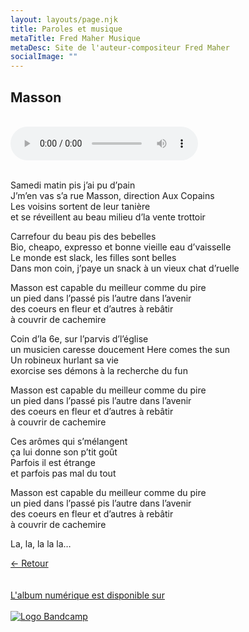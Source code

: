 ```yaml
---
layout: layouts/page.njk
title: Paroles et musique
metaTitle: Fred Maher Musique
metaDesc: Site de l'auteur-compositeur Fred Maher
socialImage: ""
---
```

<style>
*:focus {
    outline: none;
}
</style>

  ## Masson
 <br> 
<audio controls>
  <source src="https://fredmahermusique.com/mp3/masson.ogg" type="audio/ogg">
  <source src="https://fredmahermusique.com/mp3/masson.mp3" type="audio/mpeg">
Your browser does not support the audio element.
</audio>
<br>
<br>     


Samedi matin pis j’ai pu d’pain<br>
J’m’en vas s’a rue Masson, direction Aux Copains<br>
Les voisins sortent de leur tanière<br>
et se réveillent au beau milieu d’la vente trottoir

Carrefour du beau pis des bebelles<br>
Bio, cheapo, expresso et bonne vieille eau d’vaisselle<br>
Le monde est slack, les filles sont belles<br>
Dans mon coin, j’paye un snack à un vieux chat d’ruelle

Masson est capable du meilleur comme du pire<br>
un pied dans l’passé pis l’autre dans l’avenir<br>
des coeurs en fleur et d’autres à rebâtir<br>
à couvrir de cachemire

Coin d’la 6e, sur l’parvis d’l’église<br>
un musicien caresse doucement Here comes the sun<br> 
Un robineux hurlant sa vie<br>
exorcise ses démons à la recherche du fun

Masson est capable du meilleur comme du pire<br>
un pied dans l’passé pis l’autre dans l’avenir<br>
des coeurs en fleur et d’autres à rebâtir<br>
à couvrir de cachemire

Ces arômes qui s’mélangent<br>
ça lui donne son p’tit goût<br>
Parfois il est étrange<br>
et parfois pas mal du tout

Masson est capable du meilleur comme du pire<br>
un pied dans l’passé pis l’autre dans l’avenir<br>
des coeurs en fleur et d’autres à rebâtir<br>
à couvrir de cachemire

La, la, la la la…

[&larr; Retour](/j-attends-l-printemps/index.html#heading-paroles-et-musique)
<br>
<br> 
<a class="bandcamp" href="https://fredmahermusique.bandcamp.com">
          <br>L'album numérique est disponible sur<br><br><img src="/images/bandcamp.svg" alt="Logo Bandcamp"></a>